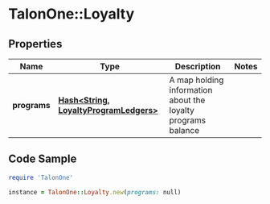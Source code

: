 # TalonOne::Loyalty

## Properties

Name | Type | Description | Notes
------------ | ------------- | ------------- | -------------
**programs** | [**Hash&lt;String, LoyaltyProgramLedgers&gt;**](LoyaltyProgramLedgers.md) | A map holding information about the loyalty programs balance | 

## Code Sample

```ruby
require 'TalonOne'

instance = TalonOne::Loyalty.new(programs: null)
```


